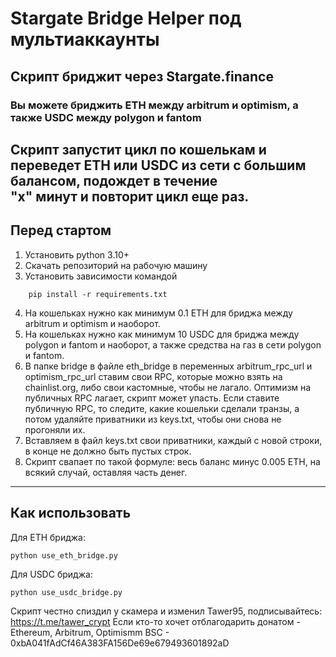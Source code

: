 # Stargate Bridge Helper под мультиаккаунты
## Скрипт бриджит через Stargate.finance

### Вы можете бриджить ETH между arbitrum и optimism, а также USDC между polygon и fantom 

Скрипт запустит цикл по кошелькам и переведет ETH или USDC из сети с большим балансом, подождет в течение   
"х" минут и повторит цикл еще раз.
---
## Перед стартом ##

1. Установить python 3.10+
2. Скачать репозиторий на рабочую машину
3. Установить зависимости командой
```commandline
    pip install -r requirements.txt
```

4. На кошельках нужно как минимум 0.1 ETH для бриджа между arbitrum и optimism и наоборот.
5. На кошельках нужно как минимум 10 USDC для бриджа между polygon и fantom и наоборот, а также средства на газ в сети polygon и fantom.
6. В папке bridge в файле eth_bridge в переменных arbitrum_rpc_url и optimism_rpc_url ставим свои RPC, которые можно взять на chainlist.org, либо свои кастомные,
чтобы не лагало. Оптимизм на публичных RPC лагает, скрипт может упасть. Если ставите публичную RPC, то следите, какие кошельки сделали транзы, а потом
удаляйте приватники из keys.txt, чтобы они снова не прогоняли их.
7. Вставляем в файл keys.txt свои приватники, каждый с новой строки, в конце не должно быть пустых строк.
8. Скрипт свапает по такой формуле: весь баланс минус 0.005 ETH, на всякий случай, оставляя часть денег.

---
## Как использовать ##

Для ETH бриджа:

  ```
  python use_eth_bridge.py
  ```


Для USDC бриджа:

  ```
  python use_usdc_bridge.py
  ```
  
Скрипт честно спиздил у скамера и изменил Tawer95, подписывайтесь: https://t.me/tawer_crypt
Если кто-то хочет отблагодарить донатом - Ethereum, Arbitrum, Optimismm BSC - 0xbA041fAdCf46A383FA156De69e679493601892aD
